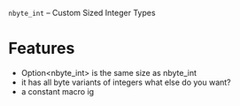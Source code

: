 `nbyte_int` – Custom Sized Integer Types


# Features
* Option<nbyte_int> is the same size as nbyte_int
* it has all byte variants of integers what else do you want?
* a constant macro ig